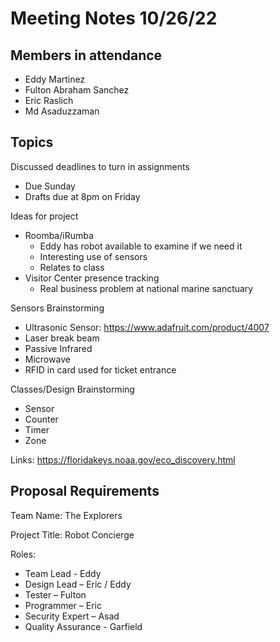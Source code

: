 # Meeting Notes 10/26/22 

## Members in attendance 
- Eddy Martinez 
- Fulton Abraham Sanchez 
- Eric Raslich 
- Md Asaduzzaman 

## Topics
Discussed deadlines to turn in assignments 
- Due Sunday 
- Drafts due at 8pm on Friday

Ideas for project
- Roomba/iRumba
  - Eddy has robot available to examine if we need it
  - Interesting use of sensors
  - Relates to class
- Visitor Center presence tracking
  - Real business problem at national marine sanctuary

Sensors Brainstorming
- Ultrasonic Sensor: https://www.adafruit.com/product/4007
- Laser break beam
- Passive Infrared
- Microwave
- RFID in card used for ticket entrance

Classes/Design Brainstorming
- Sensor
- Counter
- Timer
- Zone

Links: https://floridakeys.noaa.gov/eco_discovery.html 

## Proposal Requirements
Team Name: The Explorers 

Project Title: Robot Concierge

Roles:
- Team Lead - Eddy
- Design Lead – Eric / Eddy
- Tester – Fulton
- Programmer – Eric
- Security Expert – Asad
- Quality Assurance - Garfield

